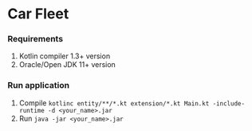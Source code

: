 # Car Fleet

### Requirements

1. Kotlin compiler 1.3+ version
2. Oracle/Open JDK 11+ version

### Run application

1. Compile `kotlinc entity/**/*.kt extension/*.kt Main.kt -include-runtime -d <your_name>.jar`
2. Run `java -jar <your_name>.jar`
